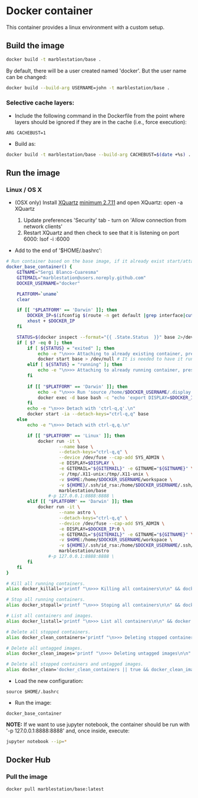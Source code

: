 
# Docker container

This container provides a linux environment with a custom setup.

## Build the image

```bash
docker build -t marblestation/base .
```

By default, there will be a user created named 'docker'. But the user name can be changed:

```bash
docker build --build-arg USERNAME=john -t marblestation/base .
```

### Selective cache layers:

* Include the following command in the Dockerfile from the point where layers should be ignored if they are in the cache (i.e., force execution):

```
ARG CACHEBUST=1
```

* Build as:

```bash
docker build -t marblestation/base --build-arg CACHEBUST=$(date +%s) .
```

## Run the image

### Linux / OS X


* (OSX only) Install [XQuartz](https://www.xquartz.org/) [minimum 2.7.11](https://www.xquartz.org/releases/) and open XQuartz: open -a XQuartz
    1. Update preferences 'Security' tab - turn on 'Allow connection from network clients'
    2. Restart XQuartz and then check to see that it is listening on port 6000: lsof -i :6000

* Add to the end of '$HOME/.bashrc':

```bash
# Run container based on the base image, if it already exist start/attach
docker_base_container() {
    GITNAME="Sergi Blanco-Cuaresma"
    GITEMAIL="marblestation@users.noreply.github.com"
    DOCKER_USERNAME="docker"

	PLATFORM=`uname`
	clear

	if [[ "$PLATFORM" == 'Darwin' ]]; then
		DOCKER_IP=$(ifconfig $(route -n get default |grep interface|cut -f 2 -d ':') | grep inet | awk '$1=="inet" {print $2}')
		xhost + $DOCKER_IP
	fi

	STATUS=$(docker inspect --format="{{ .State.Status  }}" base 2>/dev/null )
	if [ $? -eq 0 ]; then
		if [ ${STATUS} = "exited" ]; then
			echo -e "\n>>> Attaching to already existing container, press ENTER if you don't see the linux prompt."
			docker start base > /dev/null # It is needed to have it running for 'exec' to work
		elif [ ${STATUS} = "running" ]; then
			echo -e "\n>>> Attaching to already running container, press ENTER if you don't see the linux prompt."
		fi
		
		if [[ "$PLATFORM" == 'Darwin' ]]; then
			echo -e "\n>>> Run 'source /home/$DOCKER_USERNAME/.display' to update XQuartz/X11 display environment variable."
			docker exec -d base bash -c "echo 'export DISPLAY=$DOCKER_IP:0' > /home/$DOCKER_USERNAME/.display"
		fi
		echo -e "\n>>> Detach with 'ctrl-q,q'.\n"
		docker start -ia --detach-keys="ctrl-q,q" base
	else
		echo -e "\n>>> Detach with ctrl-q,q.\n"

		if [[ "$PLATFORM" == 'Linux' ]]; then
			docker run -it \
					--name base \
					--detach-keys="ctrl-q,q" \
					--device /dev/fuse --cap-add SYS_ADMIN \
					-e DISPLAY=$DISPLAY \
					-e GITEMAIL="${GITEMAIL}" -e GITNAME="${GITNAME}" \
					-v /tmp/.X11-unix:/tmp/.X11-unix \
					-v $HOME:/home/$DOCKER_USERNAME/workspace \
					-v ${HOME}/.ssh/id_rsa:/home/$DOCKER_USERNAME/.ssh/id_rsa:ro \
					marblestation/base
				#-p 127.0.0.1:8888:8888 \
		elif [[ "$PLATFORM" == 'Darwin' ]]; then
			docker run -it \
					--name astro \
					--detach-keys="ctrl-q,q" \
					--device /dev/fuse --cap-add SYS_ADMIN \
					-e DISPLAY=$DOCKER_IP:0 \
					-e GITEMAIL="${GITEMAIL}" -e GITNAME="${GITNAME}" \
					-v $HOME:/home/$DOCKER_USERNAME/workspace \
					-v ${HOME}/.ssh/id_rsa:/home/$DOCKER_USERNAME/.ssh/id_rsa:ro \
					marblestation/astro
				#-p 127.0.0.1:8888:8888 \
		fi
	fi
}

# Kill all running containers.
alias docker_killall='printf "\n>>> Killing all containers\n\n" && docker kill $(docker ps -q) 2>/dev/null'

# Stop all running containers.
alias docker_stopall='printf "\n>>> Stoping all containers\n\n" && docker stop $(docker ps -q) 2>/dev/null'

# List all containers and images.
alias docker_listall='printf "\n>>> List all containers\n\n" && docker ps -a && printf "\n>>> List all containers\n\n" && docker images'

# Delete all stopped containers.
alias docker_clean_containers='printf "\n>>> Deleting stopped containers\n\n" && docker rm -v $(docker ps -a -q -f status=exited) 2>/dev/null'

# Delete all untagged images.
alias docker_clean_images='printf "\n>>> Deleting untagged images\n\n" && docker rmi $(docker images -q -f dangling=true) 2>/dev/null'

# Delete all stopped containers and untagged images.
alias docker_clean='docker_clean_containers || true && docker_clean_images'
```

* Load the new configuration:

```
source $HOME/.bashrc
```

* Run the image:

```
docker_base_container
```

**NOTE:** If we want to use jupyter notebook, the container should be run with '-p 127.0.0.1:8888:8888' and, once inside, execute: 

```bash
jupyter notebook --ip=*
```

## Docker Hub

### Pull the image

```bash
docker pull marblestation/base:latest
```
